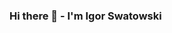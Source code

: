 ### Hi there 👋 - I'm Igor Swatowski

<!--
I am a frontend developer. I’m working with  HTML, CSS, JavaScript, Vue, Sass, Prestashop, Bootstrap.

-->
